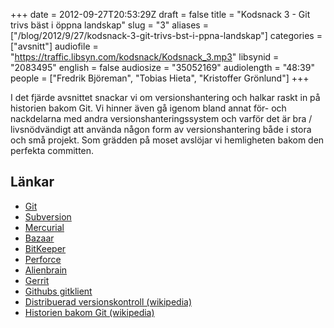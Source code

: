 +++
date = 2012-09-27T20:53:29Z
draft = false
title = "Kodsnack 3 - Git trivs bäst i öppna landskap"
slug = "3"
aliases = ["/blog/2012/9/27/kodsnack-3-git-trivs-bst-i-ppna-landskap"]
categories = ["avsnitt"]
audiofile = "https://traffic.libsyn.com/kodsnack/Kodsnack_3.mp3"
libsynid = "2083495"
english = false
audiosize = "35052169"
audiolength = "48:39"
people = ["Fredrik Björeman", "Tobias Hieta", "Kristoffer Grönlund"]
+++

I det fjärde avsnittet snackar vi om versionshantering och halkar raskt in på historien bakom Git. Vi hinner även gå igenom bland annat för- och nackdelarna med andra versionshanteringssystem och varför det är bra / livsnödvändigt att använda någon form av versionshantering både i stora och små projekt. Som grädden på moset avslöjar vi hemligheten bakom den perfekta committen.

## Länkar ##

* [Git](http://git-scm.com/)
* [Subversion](http://subversion.apache.org/)
* [Mercurial](http://mercurial.selenic.com/)
* [Bazaar](http://bazaar.canonical.com/en/)
* [BitKeeper](http://www.bitkeeper.com/)
* [Perforce](http://www.perforce.com/)
* [Alienbrain](http://www.alienbrain.com/)
* [Gerrit](https://code.google.com/p/gerrit/)
* [Githubs gitklient](http://mac.github.com/)
* [Distribuerad versionskontroll (wikipedia)](https://en.wikipedia.org/wiki/Distributed_revision_control)
* [Historien bakom Git (wikipedia)](https://en.wikipedia.org/wiki/Git_)

